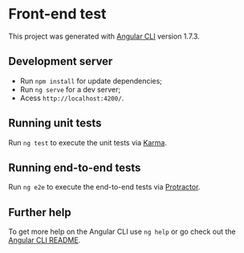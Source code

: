 # Front-end test

This project was generated with [Angular CLI](https://github.com/angular/angular-cli) version 1.7.3.

## Development server

- Run `npm install` for update dependencies;
- Run `ng serve` for a dev server;
- Acess `http://localhost:4200/`.

## Running unit tests

Run `ng test` to execute the unit tests via [Karma](https://karma-runner.github.io).

## Running end-to-end tests

Run `ng e2e` to execute the end-to-end tests via [Protractor](http://www.protractortest.org/).

## Further help

To get more help on the Angular CLI use `ng help` or go check out the [Angular CLI README](https://github.com/angular/angular-cli/blob/master/README.md).
